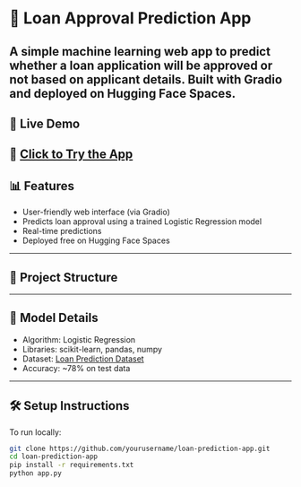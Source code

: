 # 🏦 Loan Approval Prediction App

A simple machine learning web app to predict whether a loan application will be **approved or not** based on applicant details. Built with **Gradio** and deployed on **Hugging Face Spaces**.
---

## 🚀 Live Demo
🔗 [Click to Try the App](https://huggingface.co/spaces/Sanjay0123456/loan-approval-predictor)
---

## 📊 Features

- User-friendly web interface (via Gradio)
- Predicts loan approval using a trained Logistic Regression model
- Real-time predictions
- Deployed free on Hugging Face Spaces
---

## 📁 Project Structure
---

## 🧠 Model Details

- Algorithm: Logistic Regression
- Libraries: scikit-learn, pandas, numpy
- Dataset: [Loan Prediction Dataset](https://www.kaggle.com/datasets/altruistdelhite04/loan-prediction-problem-dataset)
- Accuracy: ~78% on test data
---

## 🛠️ Setup Instructions

To run locally:
```bash
git clone https://github.com/yourusername/loan-prediction-app.git
cd loan-prediction-app
pip install -r requirements.txt
python app.py


